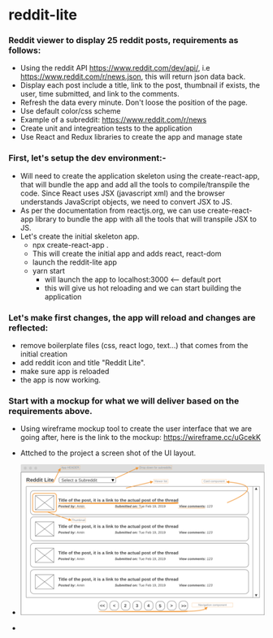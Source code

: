 # reddit-lite

### Reddit viewer to display 25 reddit posts, requirements as follows:

- Using the reddit API https://www.reddit.com/dev/api/, i.e https://www.reddit.com/r/news.json, this will return json data back.
- Display each post include a title, link to the post, thumbnail if exists, the user, time submitted, and link to the comments.
- Refresh the data every minute. Don't loose the position of the page.
- Use default color/css scheme
- Example of a subreddit: https://www.reddit.com/r/news
- Create unit and integreation tests to the application
- Use React and Redux libraries to create the app and manage state

### First, let's setup the dev environment:-
- Will need to create the application skeleton using the create-react-app, that will bundle the app and add all the tools to compile/transpile the code. Since React uses JSX (javascript xml) and the browser understands JavaScript objects, we need to convert JSX to JS.
- As per the documentation from reactjs.org, we can use create-react-app library to bundle the app with all the tools that will transpile JSX to JS.
- Let's create the initial skeleton app.
  - npx create-react-app .
  - This will create the initial app and adds react, react-dom
  - launch the reddit-lite app
  - yarn start
    - will launch the app to localhost:3000 <-- default port
    - this will give us hot reloading and we can start building the application
### Let's make first changes, the app will reload and changes are reflected:
  - remove boilerplate files (css, react logo, text...) that comes from the initial creation
  - add reddit icon and title "Reddit Lite".
  - make sure app is reloaded
  - the app is now working.

### Start with a mockup for what we will deliver based on the requirements above.

  - Using wireframe mockup tool to create the user interface that we are going after, here is the link to the mockup: https://wireframe.cc/uGcekK

  - Attched to the project a screen shot of the UI layout.
  - ![Reddit Viewer](reddit_viewer_mockup.png)
  - 